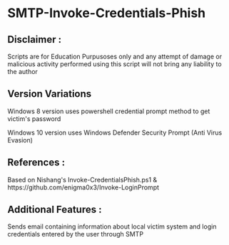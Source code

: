 # SMTP-Invoke-Credentials-Phish

<h2> Disclaimer : </h2>
  
<p>
Scripts are for Education Purpusoses only and any attempt of damage or malicious activity performed using this script will not bring any liability to the author 
</p>

<h2>Version Variations</h2>

<p> Windows 8 version uses powershell credential prompt method to get victim's password </p>
<p> Windows 10 version uses Windows Defender Security Prompt (Anti Virus Evasion)</p>

<h2> References : </h2>
<p> Based on Nishang's Invoke-CredentialsPhish.ps1 & https://github.com/enigma0x3/Invoke-LoginPrompt <p>
   
<h2> Additional Features : </h2>
    
<p>Sends email containing information about local victim system and login credentials entered by the user through SMTP </p>





